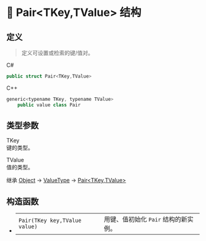 # 🔩 Pair<TKey,TValue> 结构

## 定义

> 定义可设置或检索的键/值对。

C#
```cs
public struct Pair<TKey,TValue>
```
C++
```cs
generic<typename TKey, typename TValue> 
    public value class Pair
```

## 类型参数
  
TKey  
键的类型。

TValue  
值的类型。  

继承 [Object](https://docs.microsoft.com/DotNET/api/system.object) → [ValueType](https://docs.microsoft.com/DotNET/api/system.valuetype) → [Pair<TKey,TValue>](Pair)

## 构造函数
- 
    |||
    |-|-|
    |`Pair(TKey key,TValue value)`|用键、值初始化 `Pair` 结构的新实例。|
